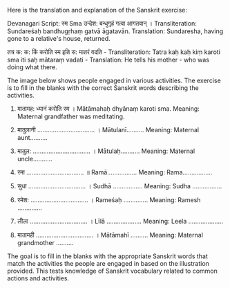 Here is the translation and explanation of the Sanskrit exercise:

Devanagari Script: स्म Sma
उन्देश: बन्धुगृहं गत्वा आगतवान् ।
Transliteration: Sundareśaḥ bandhugṛhaṃ gatvā āgatavān.
Translation: Sundaresha, having gone to a relative's house, returned.

तत्र क: क: किं करोति स्म इति स: मातरं वदति -
Transliteration: Tatra kaḥ kaḥ kiṃ karoti sma iti saḥ mātaraṃ vadati -
Translation: He tells his mother - who was doing what there.

The image below shows people engaged in various activities. The exercise is to fill in the blanks with the correct Sanskrit words describing the activities.

1. मातामह: ध्यानं करोति स्म । Mātāmahaḥ dhyānaṃ karoti sma.
Meaning: Maternal grandfather was meditating.

2. मातुलानी ................................. । Mātulanī..........
Meaning: Maternal aunt..........

3. मातुल: ................................. । Mātulaḥ...........
Meaning: Maternal uncle...........

4. रमा ................................. ॥ Ramā.................
Meaning: Rama.................

5. सुधा ................................. । Sudhā .................
Meaning: Sudha .................

6. रमेश: ................................. । Rameśaḥ ..............
Meaning: Ramesh ..............

7. लीला ................................. । Līlā ....................
Meaning: Leela ....................

8. मातामही ................................. । Mātāmahī ..........
Meaning: Maternal grandmother ..........

The goal is to fill in the blanks with the appropriate Sanskrit words that match the activities the people are engaged in based on the illustration provided. This tests knowledge of Sanskrit vocabulary related to common actions and activities.